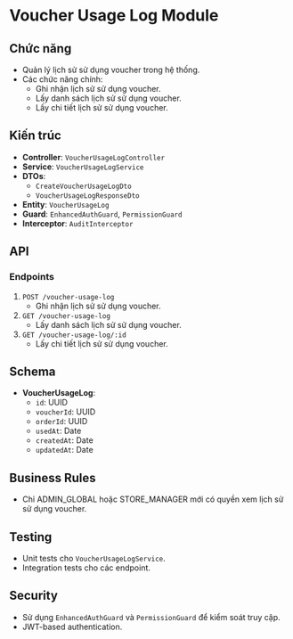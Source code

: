 # Voucher Usage Log Module

## Chức năng

- Quản lý lịch sử sử dụng voucher trong hệ thống.
- Các chức năng chính:
  - Ghi nhận lịch sử sử dụng voucher.
  - Lấy danh sách lịch sử sử dụng voucher.
  - Lấy chi tiết lịch sử sử dụng voucher.

## Kiến trúc

- **Controller**: `VoucherUsageLogController`
- **Service**: `VoucherUsageLogService`
- **DTOs**:
  - `CreateVoucherUsageLogDto`
  - `VoucherUsageLogResponseDto`
- **Entity**: `VoucherUsageLog`
- **Guard**: `EnhancedAuthGuard`, `PermissionGuard`
- **Interceptor**: `AuditInterceptor`

## API

### Endpoints

1. `POST /voucher-usage-log`
   - Ghi nhận lịch sử sử dụng voucher.
2. `GET /voucher-usage-log`
   - Lấy danh sách lịch sử sử dụng voucher.
3. `GET /voucher-usage-log/:id`
   - Lấy chi tiết lịch sử sử dụng voucher.

## Schema

- **VoucherUsageLog**:
  - `id`: UUID
  - `voucherId`: UUID
  - `orderId`: UUID
  - `usedAt`: Date
  - `createdAt`: Date
  - `updatedAt`: Date

## Business Rules

- Chỉ ADMIN_GLOBAL hoặc STORE_MANAGER mới có quyền xem lịch sử sử dụng voucher.

## Testing

- Unit tests cho `VoucherUsageLogService`.
- Integration tests cho các endpoint.

## Security

- Sử dụng `EnhancedAuthGuard` và `PermissionGuard` để kiểm soát truy cập.
- JWT-based authentication.
